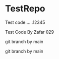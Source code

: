 # TestRepo


Test code......12345



Test Code By Zafar 029



git branch by main

git branch by main